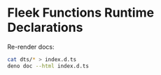 # Fleek Functions Runtime Declarations

Re-render docs:

```bash
cat dts/* > index.d.ts
deno doc --html index.d.ts
```
